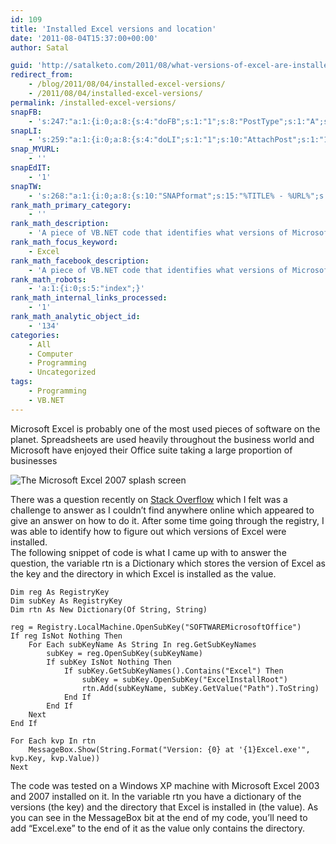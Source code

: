 ```yaml
---
id: 109
title: 'Installed Excel versions and location'
date: '2011-08-04T15:37:00+00:00'
author: Satal

guid: 'http://satalketo.com/2011/08/what-versions-of-excel-are-installed-and-where/'
redirect_from:
    - /blog/2011/08/04/installed-excel-versions/
    - /2011/08/04/installed-excel-versions/
permalink: /installed-excel-versions/
snapFB:
    - 's:247:"a:1:{i:0;a:8:{s:4:"doFB";s:1:"1";s:8:"PostType";s:1:"A";s:10:"AttachPost";s:1:"1";s:10:"SNAPformat";s:51:"New post (%TITLE%) has been published on %SITENAME%";s:9:"isAutoImg";s:1:"A";s:8:"imgToUse";b:0;s:9:"isAutoURL";s:1:"A";s:8:"urlToUse";b:0;}}";'
snapLI:
    - 's:259:"a:1:{i:0;a:8:{s:4:"doLI";s:1:"1";s:10:"AttachPost";s:1:"1";s:10:"SNAPformat";s:41:"New post has been published on %SITENAME%";s:11:"SNAPformatT";s:18:"New Post - %TITLE%";s:9:"isAutoImg";s:1:"A";s:8:"imgToUse";b:0;s:9:"isAutoURL";s:1:"A";s:8:"urlToUse";b:0;}}";'
snap_MYURL:
    - ''
snapEdIT:
    - '1'
snapTW:
    - 's:268:"a:1:{i:0;a:8:{s:10:"SNAPformat";s:15:"%TITLE% - %URL%";s:8:"attchImg";s:1:"1";s:9:"isAutoImg";s:1:"A";s:8:"imgToUse";s:0:"";s:9:"msgFormat";s:59:"New post (%TITLE%) has been published on %SITENAME% - %URL%";s:9:"isAutoURL";s:1:"A";s:8:"urlToUse";s:0:"";s:2:"do";i:0;}}";'
rank_math_primary_category:
    - ''
rank_math_description:
    - 'A piece of VB.NET code that identifies what versions of Microsoft Excel are installed on a computer and where they are installed.'
rank_math_focus_keyword:
    - Excel
rank_math_facebook_description:
    - 'A piece of VB.NET code that identifies what versions of Microsoft Excel are installed on a computer and where they are installed.'
rank_math_robots:
    - 'a:1:{i:0;s:5:"index";}'
rank_math_internal_links_processed:
    - '1'
rank_math_analytic_object_id:
    - '134'
categories:
    - All
    - Computer
    - Programming
    - Uncategorized
tags:
    - Programming
    - VB.NET
---
```


Microsoft Excel is probably one of the most used pieces of software on the planet. Spreadsheets are used heavily throughout the business world and Microsoft have enjoyed their Office suite taking a large proportion of businesses

![The Microsoft Excel 2007 splash screen](https://samjenkins.com/wp-content/uploads/2011/08/excel-logo-300x157.jpg)

There was a question recently on [Stack Overflow](http://stackoverflow.com/questions/6882010/how-to-choose-which-excel-version-to-open-using-vb-net "The question") which I felt was a challenge to answer as I couldn’t find anywhere online which appeared to give an answer on how to do it. After some time going through the registry, I was able to identify how to figure out which versions of Excel were installed.  
The following snippet of code is what I came up with to answer the question, the variable rtn is a Dictionary which stores the version of Excel as the key and the directory in which Excel is installed as the value.

```vbnet
Dim reg As RegistryKey
Dim subKey As RegistryKey
Dim rtn As New Dictionary(Of String, String)

reg = Registry.LocalMachine.OpenSubKey("SOFTWAREMicrosoftOffice")
If reg IsNot Nothing Then
    For Each subKeyName As String In reg.GetSubKeyNames
        subKey = reg.OpenSubKey(subKeyName)
        If subKey IsNot Nothing Then
            If subKey.GetSubKeyNames().Contains("Excel") Then
                subKey = subKey.OpenSubKey("ExcelInstallRoot")
                rtn.Add(subKeyName, subKey.GetValue("Path").ToString)
            End If
        End If
    Next
End If

For Each kvp In rtn
    MessageBox.Show(String.Format("Version: {0} at '{1}Excel.exe'", kvp.Key, kvp.Value))
Next
```

The code was tested on a Windows XP machine with Microsoft Excel 2003 and 2007 installed on it. In the variable rtn you have a dictionary of the versions (the key) and the directory that Excel is installed in (the value). As you can see in the MessageBox bit at the end of my code, you’ll need to add “Excel.exe” to the end of it as the value only contains the directory.